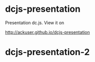 dcjs-presentation
====================

Presentation dc.js. View it on

http://ackuser.github.io/dcjs-presentation
# dcjs-presentation-2
